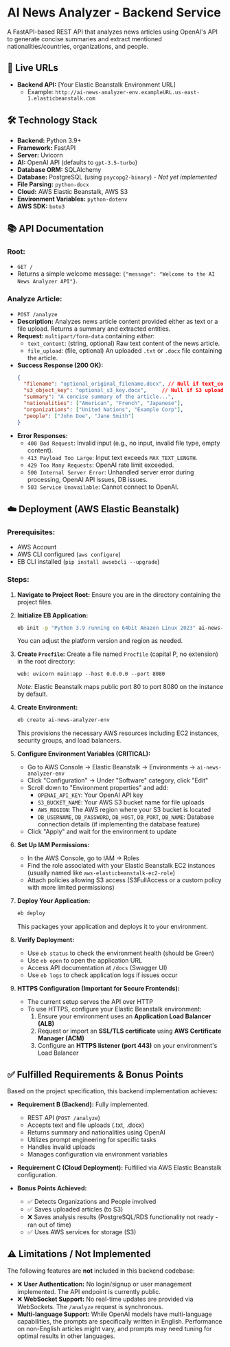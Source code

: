 # AI News Analyzer - Backend Service

A FastAPI-based REST API that analyzes news articles using OpenAI's API to generate concise summaries and extract mentioned nationalities/countries, organizations, and people.

## 🔗 Live URLs

- **Backend API:** [Your Elastic Beanstalk Environment URL]
  - Example: `http://ai-news-analyzer-env.exampleURL.us-east-1.elasticbeanstalk.com`

## 🛠️ Technology Stack

- **Backend:** Python 3.9+
- **Framework:** FastAPI
- **Server:** Uvicorn
- **AI:** OpenAI API (defaults to `gpt-3.5-turbo`)
- **Database ORM:** SQLAlchemy
- **Database:** PostgreSQL (using `psycopg2-binary`) - *Not yet implemented*
- **File Parsing:** `python-docx`
- **Cloud:** AWS Elastic Beanstalk, AWS S3
- **Environment Variables:** `python-dotenv`
- **AWS SDK:** `boto3`

## 📚 API Documentation

### Root:
- `GET /`
- Returns a simple welcome message: `{"message": "Welcome to the AI News Analyzer API"}`.

### Analyze Article:
- `POST /analyze`
- **Description:** Analyzes news article content provided either as text or a file upload. Returns a summary and extracted entities.
- **Request:** `multipart/form-data` containing *either*:
  - `text_content`: (string, optional) Raw text content of the news article.
  - `file_upload`: (file, optional) An uploaded `.txt` or `.docx` file containing the article.
- **Success Response (200 OK):**
  ```json
  {
    "filename": "optional_original_filename.docx", // Null if text_content was used
    "s3_object_key": "optional_s3_key.docx",     // Null if S3 upload failed or wasn't used
    "summary": "A concise summary of the article...",
    "nationalities": ["American", "French", "Japanese"],
    "organizations": ["United Nations", "Example Corp"],
    "people": ["John Doe", "Jane Smith"]
  }
  ```
- **Error Responses:**
  - `400 Bad Request`: Invalid input (e.g., no input, invalid file type, empty content).
  - `413 Payload Too Large`: Input text exceeds `MAX_TEXT_LENGTH`.
  - `429 Too Many Requests`: OpenAI rate limit exceeded.
  - `500 Internal Server Error`: Unhandled server error during processing, OpenAI API issues, DB issues.
  - `503 Service Unavailable`: Cannot connect to OpenAI.

## ☁️ Deployment (AWS Elastic Beanstalk)

### Prerequisites:
- AWS Account
- AWS CLI configured (`aws configure`)
- EB CLI installed (`pip install awsebcli --upgrade`)

### Steps:

1. **Navigate to Project Root:**
   Ensure you are in the directory containing the project files.

2. **Initialize EB Application:**
   ```bash
   eb init -p "Python 3.9 running on 64bit Amazon Linux 2023" ai-news-analyzer-backend --region us-east-1
   ```
   You can adjust the platform version and region as needed.

3. **Create `Procfile`:**
   Create a file named `Procfile` (capital P, no extension) in the root directory:
   ```
   web: uvicorn main:app --host 0.0.0.0 --port 8080
   ```
   *Note:* Elastic Beanstalk maps public port 80 to port 8080 on the instance by default.

4. **Create Environment:**
   ```bash
   eb create ai-news-analyzer-env
   ```
   This provisions the necessary AWS resources including EC2 instances, security groups, and load balancers.

5. **Configure Environment Variables (CRITICAL):**
   - Go to AWS Console → Elastic Beanstalk → Environments → `ai-news-analyzer-env`
   - Click "Configuration" → Under "Software" category, click "Edit"
   - Scroll down to "Environment properties" and add:
     * `OPENAI_API_KEY`: Your OpenAI API key
     * `S3_BUCKET_NAME`: Your AWS S3 bucket name for file uploads
     * `AWS_REGION`: The AWS region where your S3 bucket is located
     * `DB_USERNAME`, `DB_PASSWORD`, `DB_HOST`, `DB_PORT`, `DB_NAME`: Database connection details (if implementing the database feature)
   - Click "Apply" and wait for the environment to update

6. **Set Up IAM Permissions:**
   - In the AWS Console, go to IAM → Roles
   - Find the role associated with your Elastic Beanstalk EC2 instances (usually named like `aws-elasticbeanstalk-ec2-role`)
   - Attach policies allowing S3 access (S3FullAccess or a custom policy with more limited permissions)

7. **Deploy Your Application:**
   ```bash
   eb deploy
   ```
   This packages your application and deploys it to your environment.

8. **Verify Deployment:**
   - Use `eb status` to check the environment health (should be Green)
   - Use `eb open` to open the application URL
   - Access API documentation at `/docs` (Swagger UI)
   - Use `eb logs` to check application logs if issues occur

9. **HTTPS Configuration (Important for Secure Frontends):**
   - The current setup serves the API over HTTP
   - To use HTTPS, configure your Elastic Beanstalk environment:
     1. Ensure your environment uses an **Application Load Balancer (ALB)**
     2. Request or import an **SSL/TLS certificate** using **AWS Certificate Manager (ACM)**
     3. Configure an **HTTPS listener (port 443)** on your environment's Load Balancer

## ✅ Fulfilled Requirements & Bonus Points

Based on the project specification, this backend implementation achieves:

* **Requirement B (Backend):** Fully implemented.
  * REST API (`POST /analyze`)
  * Accepts text and file uploads (.txt, .docx)
  * Returns summary and nationalities using OpenAI
  * Utilizes prompt engineering for specific tasks
  * Handles invalid uploads
  * Manages configuration via environment variables

* **Requirement C (Cloud Deployment):** Fulfilled via AWS Elastic Beanstalk configuration.

* **Bonus Points Achieved:**
  * ✅ Detects Organizations and People involved
  * ✅ Saves uploaded articles (to S3)
  * ❌ Saves analysis results (PostgreSQL/RDS functionality not ready - ran out of time)
  * ✅ Uses AWS services for storage (S3)

## ⚠️ Limitations / Not Implemented

The following features are **not** included in this backend codebase:

* ❌ **User Authentication:** No login/signup or user management implemented. The API endpoint is currently public.
* ❌ **WebSocket Support:** No real-time updates are provided via WebSockets. The `/analyze` request is synchronous.
* **Multi-language Support:** While OpenAI models have multi-language capabilities, the prompts are specifically written in English. Performance on non-English articles might vary, and prompts may need tuning for optimal results in other languages.